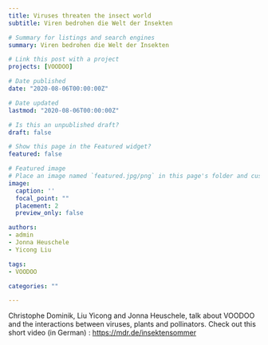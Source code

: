 ```yaml
---
title: Viruses threaten the insect world
subtitle: Viren bedrohen die Welt der Insekten

# Summary for listings and search engines
summary: Viren bedrohen die Welt der Insekten

# Link this post with a project
projects: [VOODOO]

# Date published
date: "2020-08-06T00:00:00Z"

# Date updated
lastmod: "2020-08-06T00:00:00Z"

# Is this an unpublished draft?
draft: false

# Show this page in the Featured widget?
featured: false

# Featured image
# Place an image named `featured.jpg/png` in this page's folder and customize its options here.
image:
  caption: ''
  focal_point: ""
  placement: 2
  preview_only: false

authors:
- admin
- Jonna Heuschele
- Yicong Liu

tags:
- VOODOO

categories: ""

---
```


Christophe Dominik, Liu Yicong and Jonna Heuschele, talk about VOODOO and the interactions between viruses, plants and pollinators. Check out this short video (in German) : https://mdr.de/insektensommer